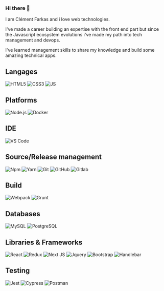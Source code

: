 ### Hi there 👋

I am Clément Farkas and i love web technologies.

I've made a career building an expertise with the front end part but since the Javascript ecosystem evolutions i've made my path into tech management and devops.

I've learned management skills to share my knowledge and build some amazing technical apps.

## Langages
![HTML5](https://img.shields.io/badge/-HTML5-E34F26?style=flat&logo=html5&logoColor=FFF)
![CSS3](https://img.shields.io/badge/-CSS-1572B6?style=flat&logo=css3&logoColor=FFF)
![JS](https://img.shields.io/badge/-JavaScript-F7DF1E?style=flat&logo=JavaScript&logoColor=000)

## Platforms
![Node.js](https://img.shields.io/badge/-Node.js-339933?style=flat&logo=nodedotjs&logoColor=FFF)
![Docker](https://img.shields.io/badge/-Docker-2496ED?style=flat&logo=docker&logoColor=FFF)

## IDE
![VS Code](https://img.shields.io/badge/-VSCode-209ce9?style=flat&logo=visualstudiocode&logoColor=FFF)

## Source/Release management
![Npm](https://img.shields.io/badge/-Npm-C31614?style=flat&logo=npm&logoColor=FFF)
![Yarn](https://img.shields.io/badge/yarn-%232C8EBB.svg?style=flat&logo=git&logoColor=FFF)
![Git](https://img.shields.io/badge/-Git-F05032?style=flat&logo=git&logoColor=FFF)
![GitHub](https://img.shields.io/badge/github-%23121011.svg?style=flat&logo=github&logoColor=white)
![Gitlab](https://img.shields.io/badge/-Gitlab-fd7e14?style=flat&logo=gitlab&logoColor=FFF)

## Build
![Webpack](https://img.shields.io/badge/-Webpack-3073b9?style=flat&logo=webpack&logoColor=FFF)
![Grunt](https://img.shields.io/badge/-Grunt-fd7e14?style=flat&logo=grunt&logoColor=FFF)

## Databases
![MySQL](https://img.shields.io/badge/-MySQL-4479A1?style=flat&logo=MySQL&logoColor=FFF)
![PostgreSQL](https://img.shields.io/badge/-PostgreSQL-336791?style=flat&logo=PostgreSQL&logoColor=FFF)

## Libraries & Frameworks
![React](https://img.shields.io/badge/-React-61DAFB?style=flat&logo=React&logoColor=FFF)
![Redux](https://img.shields.io/badge/-Redux-61DAFB?style=flat&logo=Redux&logoColor=FFF)
![Next JS](https://img.shields.io/badge/Next-black?style=for-the-badge&logo=next.js&logoColor=white)
![Jquery](https://img.shields.io/badge/-jQuery-0769AD?style=flat&logo=jQuery&logoColor=FFF)
![Bootstrap](https://img.shields.io/badge/-Bootstrap-7952B3?style=flat&logo=Bootstrap&logoColor=FFF)
![Handlebar](https://img.shields.io/badge/-Handlebar-f0772b?style=flat&logo=handlebarsdotjs&logoColor=000)

## Testing
![Jest](https://img.shields.io/badge/-Jest-BF3A16?style=flat&logo=Jest&logoColor=FFF)
![Cypress](https://img.shields.io/badge/-Cypress-59595A?style=flat&logo=Cypress&logoColor=FFF)
![Postman](https://img.shields.io/badge/-Postman-FF6C37?style=flat&logo=Postman&logoColor=FFF)

<!--
**cdfarkas/cdfarkas** is a ✨ _special_ ✨ repository because its `README.md` (this file) appears on your GitHub profile.

Here are some ideas to get you started:

- 🔭 I’m currently working on ...
- 🌱 I’m currently learning ...
- 👯 I’m looking to collaborate on ...
- 🤔 I’m looking for help with ...
- 💬 Ask me about ...
- 📫 How to reach me: ...
- 😄 Pronouns: ...
- ⚡ Fun fact: ...

Logos codes : https://github.com/simple-icons/simple-icons/blob/develop/slugs.md
-->
